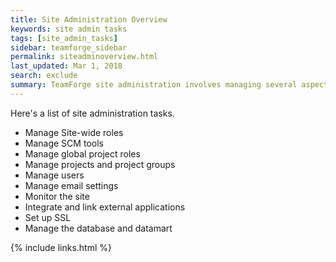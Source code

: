 ```yaml
---
title: Site Administration Overview
keywords: site admin tasks
tags: [site_admin_tasks]
sidebar: teamforge_sidebar
permalink: siteadminoverview.html
last_updated: Mar 1, 2018
search: exclude
summary: TeamForge site administration involves managing several aspects of TeamForge including setting up users and a role based access control, managing users, managing scm and other integrated applications, setting up SSL, managing the database and datamart, managing projects and so on.
---
```

 Here's a list of site administration tasks.
 * Manage Site-wide roles
 * Manage SCM tools
 * Manage global project roles
 * Manage projects and project groups
 * Manage users
 * Manage email settings
 * Monitor the site
 * Integrate and link external applications
 * Set up SSL
 * Manage the database and datamart
 


{% include links.html %}